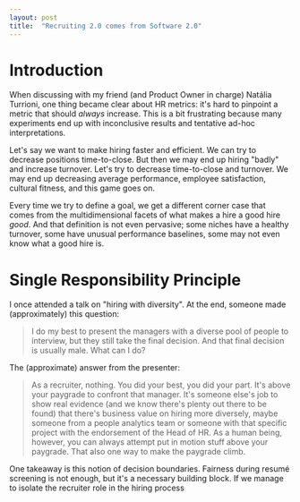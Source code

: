 ```yaml
---
layout: post
title:  "Recruiting 2.0 comes from Software 2.0"
---
```


# Introduction

When discussing with my friend (and Product Owner in charge) Natália Turrioni,
one thing became clear about HR metrics: it's hard to pinpoint a metric that
should *always* increase. This is a bit frustrating because many experiments end
up with inconclusive results and tentative ad-hoc interpretations.

Let's say we want to make hiring faster and efficient. We can try to decrease
positions time-to-close. But then we may end up hiring "badly" and increase
turnover. Let's try to decrease time-to-close and turnover. We may end up
decreasing average performance, employee satisfaction, cultural fitness, and
this game goes on.

Every time we try to define a goal, we get a different corner case that comes
from the multidimensional facets of what makes a hire a good hire *good*. And
that definition is not even pervasive; some niches have a healthy turnover, some
have unusual performance baselines, some may not even know what a good hire is.

# Single Responsibility Principle

I once attended a talk on "hiring with diversity". At the end, someone made
(approximately) this question:

> I do my best to present the managers with a diverse pool of people to
> interview, but they still take the final decision. And that final decision is
> usually male. What can I do?

The (approximate) answer from the presenter:

> As a recruiter, nothing. You did your best, you did your part. It's above your
> paygrade to confront that manager. It's someone else's job to show real
> evidence (and we know there's plenty out there to be found) that there's
> business value on hiring more diversely, maybe someone from a people analytics
> team or someone with that specific project with the endorsement of the Head of
> HR. As a human being, however, you can always attempt put in motion stuff
> above your paygrade. That also one way to make the paygrade climb.

One takeaway is this notion of decision boundaries. Fairness during resumé
screening is not enough, but it's a necessary building block. If we manage to
isolate the recruiter role in the hiring process
